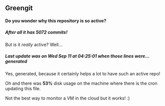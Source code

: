 ## Greengit

#### Do you wonder why this repository is so active?

##### After all it has 5072 commits!

But is it *really* active? Well...

##### Last update was on Wed Sep 11 at 04:25:01 when those lines were... generated

Yes, generated, because it certainly helps a lot to have such an active repo!

Oh and there was **53%** disk usage on the machine
where there is the cron updating this file.

Not the best way to monitor a VM in the cloud but it works! :)
